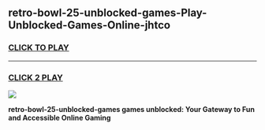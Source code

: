 
## retro-bowl-25-unblocked-games-Play-Unblocked-Games-Online-jhtco
<h3>
<a href="https://premium76.site?title=retro-bowl-25-unblocked-games&ref=25A">CLICK TO PLAY</a></h3>
<hr>

<h3>
<a href="https://premium76.site?title=retro-bowl-25-unblocked-games&ref=25A">CLICK 2 PLAY</a>
  
</h3>

<a href="https://premium76.site?title=retro-bowl-25-unblocked-games&ref=25A"><img src="https://clearcache.store/games.png"></a>


**retro-bowl-25-unblocked-games games unblocked: Your Gateway to Fun and Accessible Online Gaming**
